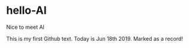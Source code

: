 # hello-AI
Nice to meet AI

This is my first Github text.
Today is Jun 18th 2019.
Marked as a record!
